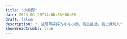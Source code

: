 ```yaml
---
title: "小卖部"
date: 2023-01-20T14:06:53+08:00
draft: false
description: "一些零零碎碎的小东小西，随意挑选，看上就玩儿"
ShowBreadCrumbs: true
---
```


